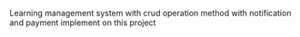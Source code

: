 Learning management system with crud operation method with notification and payment implement on this project 
